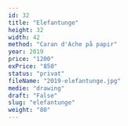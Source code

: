 ```yaml
---
id: 32
title: "Elefantunge"
height: 32
width: 42
method: "Caran d'Ache på papir"
year: 2019
price: "1200"
exPrice: "850"
status: "privat"
fileName: "2019-elefantunge.jpg"
medie: "drawing"
draft: "False"
slug: "elefantunge"
weight: "80"
---
```

